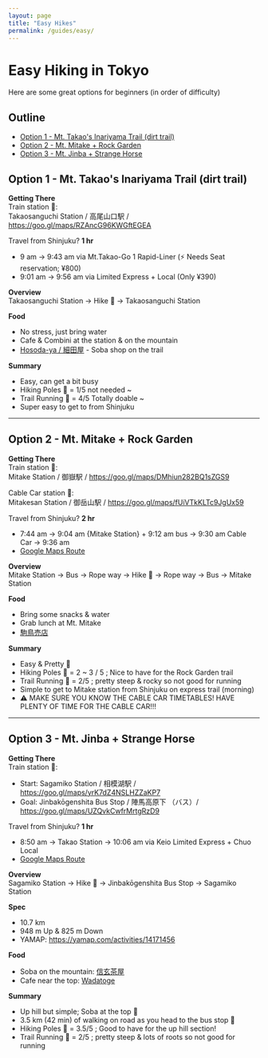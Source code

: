 ```yaml
---
layout: page
title: "Easy Hikes"
permalink: /guides/easy/
---
```


# Easy Hiking in Tokyo

Here are some great options for beginners (in order of difficulty)

## Outline<!-- omit in toc -->
* [Option 1 - Mt. Takao's Inariyama Trail (dirt trail)](#option-1---mt-takaos-inariyama-trail-dirt-trail)
* [Option 2 - Mt. Mitake + Rock Garden](#option-2---mt-mitake--rock-garden)
* [Option 3 - Mt. Jinba + Strange Horse](#option-3---mt-jinba--strange-horse)

## Option 1 - Mt. Takao's Inariyama Trail (dirt trail)

**Getting There**  
Train station 🚉:  
Takaosanguchi Station / 高尾山口駅 / <https://goo.gl/maps/RZAncG96KWGftEGEA>

Travel from Shinjuku?  **1 hr**
* 9 am -> 9:43 am via Mt.Takao-Go 1 Rapid-Liner (⚡ Needs Seat reservation; ¥800)
* 9:01 am -> 9:56 am via Limited Express + Local (Only ¥390)

**Overview**  
Takaosanguchi Station -> Hike 🥾 -> Takaosanguchi Station

**Food**  
* No stress, just bring water
* Cafe & Combini at the station & on the mountain
* [Hosoda-ya / 細田屋](https://goo.gl/maps/Y6SFpHgKx4dziUgK7) - Soba shop on the trail

**Summary**  
* Easy, can get a bit busy
* Hiking Poles 🔧 = 1/5 not needed ~
* Trail Running 👟 = 4/5 Totally doable ~
* Super easy to get to from Shinjuku

---

## Option 2 - Mt. Mitake + Rock Garden

**Getting There**  
Train station 🚉:  
Mitake Station / 御嶽駅 / <https://goo.gl/maps/DMhiun282BQ1sZGS9>

Cable Car station 🚠:  
Mitakesan Station / 御岳山駅 / <https://goo.gl/maps/fUiVTkKLTc9JgUx59>

Travel from Shinjuku?  **2 hr**
* 7:44 am -> 9:04 am {Mitake Station} + 9:12 am bus -> 9:30 am Cable Car -> 9:36 am
* [Google Maps Route](https://goo.gl/maps/d1DcUD19ftQLvQN5A)

**Overview**  
Mitake Station -> Bus -> Rope way -> Hike 🥾 -> Rope way -> Bus -> Mitake Station

**Food**  
* Bring some snacks & water
* Grab lunch at Mt. Mitake
* [駒鳥売店](https://goo.gl/maps/wyx6o7ctAEpAtwbv8)

**Summary**  
* Easy & Pretty 🌳
* Hiking Poles 🔧 = 2 ~ 3 / 5 ; Nice to have for the Rock Garden trail
* Trail Running 👟 = 2/5 ; pretty steep & rocky so not good for running
* Simple to get to Mitake station from Shinjuku on express trail (morning)
* ⚠️ MAKE SURE YOU KNOW THE CABLE CAR TIMETABLES! HAVE PLENTY OF TIME FOR THE CABLE CAR!!!

---

## Option 3 - Mt. Jinba + Strange Horse

**Getting There**  
Train station 🚉:  
* Start: Sagamiko Station / 相模湖駅 / <https://goo.gl/maps/yrK7dZ4NSLHZZaKP7>
* Goal: Jinbakōgenshita Bus Stop / 陣馬高原下 （バス）/ <https://goo.gl/maps/UZQvkCwfrMrtgRzD9>

Travel from Shinjuku?  **1 hr**
* 8:50 am -> Takao Station -> 10:06 am via Keio Limited Express + Chuo Local
* [Google Maps Route](https://goo.gl/maps/wDYrWP4tJHd95dtU6)

**Overview**  
Sagamiko Station -> Hike 🥾 -> Jinbakōgenshita Bus Stop -> Sagamiko Station

**Spec**  
* 10.7 km
* 948 m Up & 825 m Down
* YAMAP: <https://yamap.com/activities/14171456>

**Food**  
* Soba on the mountain: [信玄茶屋](https://goo.gl/maps/dTapUF7J6oNMd3198)
* Cafe near the top: [Wadatoge](https://goo.gl/maps/JyZjdFXxfFcRX1Sv8)

**Summary**  
* Up hill but simple; Soba at the top 💪
* 3.5 km (42 min) of walking on road as you head to the bus stop 🥲
* Hiking Poles 🔧 = 3.5/5 ; Good to have for the up hill section!
* Trail Running 👟 = 2/5 ; pretty steep & lots of roots so not good for running
